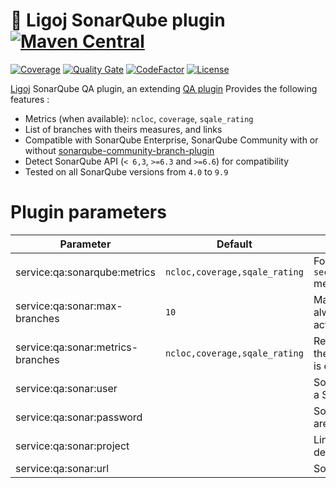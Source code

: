# :link: Ligoj SonarQube plugin [![Maven Central](https://maven-badges.herokuapp.com/maven-central/org.ligoj.plugin/plugin-qa-sonar/badge.svg)](https://maven-badges.herokuapp.com/maven-central/org.ligoj.plugin/plugin-qa-sonarqube)

[![Coverage](https://sonarcloud.io/api/project_badges/measure?project=org.ligoj.plugin%3Aplugin-qa-sonarqube&metric=coverage)](https://sonarcloud.io/dashboard?id=org.ligoj.plugin%3Aplugin-qa-sonarqube)
[![Quality Gate](https://sonarcloud.io/api/project_badges/measure?metric=alert_status&project=org.ligoj.plugin:plugin-qa-sonarqube)](https://sonarcloud.io/dashboard/index/org.ligoj.plugin:plugin-qa-sonarqube)
[![CodeFactor](https://www.codefactor.io/repository/github/ligoj/plugin-qa-sonarqube/badge)](https://www.codefactor.io/repository/github/ligoj/plugin-qa-sonarqube)
[![License](http://img.shields.io/:license-mit-blue.svg)](http://fabdouglas.mit-license.org/)

[Ligoj](https://github.com/ligoj/ligoj) SonarQube QA plugin, an
extending [QA plugin](https://github.com/ligoj/plugin-qa)
Provides the following features :

- Metrics (when available): `ncloc`, `coverage`, `sqale_rating`
- List of branches with theirs measures, and links
- Compatible with SonarQube Enterprise, SonarQube Community with or
  without [sonarqube-community-branch-plugin](https://github.com/mc1arke/sonarqube-community-branch-plugin)
- Detect SonarQube API (`< 6,3`, `>=6.3` and `>=6.6`) for compatibility
- Tested on all SonarQube versions from `4.0` to `9.9`

# Plugin parameters

| Parameter                         | Default                       | Note                                                                                                                                            |                     
|-----------------------------------|-------------------------------|-------------------------------------------------------------------------------------------------------------------------------------------------|
| service:qa:sonarqube:metrics      | `ncloc,coverage,sqale_rating` | For 6.3+ API, `security_rating,reliability_rating,security_review_rating` metrics are added.                                                    |
| service:qa:sonar:max-branches     | `10`                          | Maximum displayed and retrieved branches. Main branch is always retrieved, the other branches are sorted by last activity. Only for `6.6+` API. |
| service:qa:sonar:metrics-branches | `ncloc,coverage,sqale_rating` | Retrieved and displayed metrics of each branch. By default, the same as the main metrics. When non-empty, one API call is executed per branch.  |
| service:qa:sonar:user             |                               | SonarQube's username. Can be any string when password is a SonarQube API token.                                                                 |
| service:qa:sonar:password         |                               | SonarQube's password. API tokens of type `user` and `global` are supported. This parameter is encrypted in database.                            |
| service:qa:sonar:project          |                               | Linked project identifier. May be an integer or a string depending on the SonarQube API version.                                                |
| service:qa:sonar:url              |                               | SonarQube base URL. For sample `http://localhost:9000`.                                                                                         |
